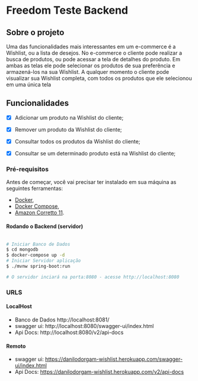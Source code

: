 # Freedom Teste Backend

##  Sobre o projeto

Uma das funcionalidades mais interessantes em um e-commerce
é a Wishlist, ou a lista de desejos. No e-commerce o cliente pode
realizar a busca de produtos, ou pode acessar a tela de detalhes
do produto. Em ambas as telas ele pode selecionar os produtos
de sua preferência e armazená-los na sua Wishlist. A qualquer
momento o cliente pode visualizar sua Wishlist completa, com
todos os produtos que ele selecionou em uma única tela


##  Funcionalidades

- [x] Adicionar um produto na Wishlist do cliente;
- [x] Remover um produto da Wishlist do cliente;
- [x] Consultar todos os produtos da Wishlist do cliente;
- [x] Consultar se um determinado produto está na Wishlist do
      cliente;



### Pré-requisitos

Antes de começar, você vai precisar ter instalado em sua máquina as seguintes ferramentas:
- [Docker](https://docs.docker.com/engine/install/ubuntu/),
- [Docker Compose](https://docs.docker.com/compose/install/),
- [Amazon Corretto 11](https://docs.aws.amazon.com/corretto/latest/corretto-11-ug/downloads-list.html).

####  Rodando o Backend (servidor)

```bash

# Iniciar Banco de Dados
$ cd mongodb
$ docker-compose up -d 
# Iniciar Servidor aplicação
$ ./mvnw spring-boot:run

# O servidor inciará na porta:8080 - acesse http://localhost:8080 

```

###  URLS
#### LocalHost
- Banco de Dados http://localhost:8081/
- swagger ui: http://localhost:8080/swagger-ui/index.html
- Api Docs: http://localhost:8080/v2/api-docs
#### Remoto
- swagger ui: https://danilodorgam-wishlist.herokuapp.com/swagger-ui/index.html
- Api Docs: https://danilodorgam-wishlist.herokuapp.com/v2/api-docs
